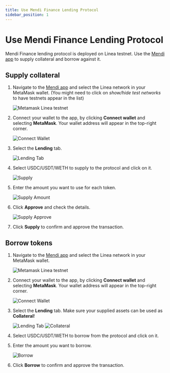 ```yaml
---
title: Use Mendi Finance Lending Protocol
sidebar_position: 1
---
```


# Use Mendi Finance Lending Protocol

Mendi Finance lending protocol is deployed on Linea testnet. Use the [Mendi app](https://testnet.mendi.finance/) to supply collateral and borrow against it.

## Supply collateral

1. Navigate to the [Mendi app](https://testnet.mendi.finance/) and select the Linea network in your MetaMask wallet. (You might need to click on *show/hide test networks* to have testnets appear in the list)

   ![Metamask Linea testnet](../../assets/mendi/metamask.png)

1. Connect your wallet to the app, by clicking **Connect wallet** and selecting **MetaMask**. Your wallet address will appear in the top-right corner.

   ![Connect Wallet](../../assets/mendi/connect_wallet.png)

1. Select the **Lending** tab.

   ![Lending Tab](../../assets/mendi/lending.png)

1. Select USDC/USDT/WETH to supply to the protocol and click on it.

   ![Supply](../../assets/mendi/supply.png)

1. Enter the amount you want to use for each token.

   ![Supply Amount](../../assets/mendi/supply_amount.png)

1. Click **Approve** and check the details.

   ![Supply Approve](../../assets/mendi/supply_approve.png)

3. Click  **Supply** to confirm and approve the transaction.

## Borrow tokens

1. Navigate to the [Mendi app](https://testnet.mendi.finance/) and select the Linea network in your MetaMask wallet.

   ![Metamask Linea testnet](../../assets/mendi/metamask.png)

1. Connect your wallet to the app, by clicking **Connect wallet** and selecting **MetaMask**. Your wallet address will appear in the top-right corner.

   ![Connect Wallet](../../assets/mendi/connect_wallet.png)

1. Select the **Lending** tab. Make sure your supplied assets can be used as **Collateral**!

   ![Lending Tab](../../assets/mendi/lending.png)
   ![Collateral](../../assets/mendi/collateral.png)
  
1. Select USDC/USDT/WETH to borrow from the protocol and click on it.
1. Enter the amount you want to borrow.

   ![Borrow](../../assets/mendi/borrow2.png)

1. Click  **Borrow** to confirm and approve the transaction.
